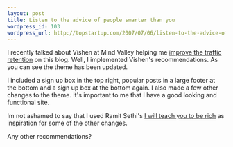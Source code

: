 ```yaml
--- 
layout: post
title: Listen to the advice of people smarter than you
wordpress_id: 103
wordpress_url: http://topstartup.com/2007/07/06/listen-to-the-advice-of-people-smarter-than-you/
---
```

I recently talked about Vishen at Mind Valley helping me <a href="http://topstartup.com/2007/06/27/i-get-schooled-by-an-expert-in-site-design/">improve the traffic retention</a> on this blog. Well, I implemented Vishen's recommendations. As you can see the theme has been updated.

<!--more-->

I included a sign up box in the top right, popular posts in a large footer at the bottom and a sign up box at the bottom again. I also made a few other changes to the theme. It's important to me that I have a good looking and functional site.

Im not ashamed to say that I used Ramit Sethi's <a href="http://iwillteachyoutoberich.com">I will teach you to be rich</a> as inspiration for some of the other changes.

Any other recommendations?
